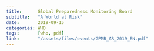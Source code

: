 ```yaml
---
title:      Global Preparedness Monitoring Board
subtitle:   "A World at Risk"
date:       2019-09-15
categories: WHO
tags:       [who, pdf]
link:       "/assets/files/events/GPMB_AR_2019_EN.pdf"
---
```

